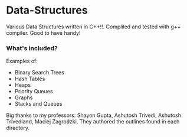 # Data-Structures
Various Data Structures written in C++!!. Compliled and tested with g++ compiler. Good to have handy!
### What's included?
Examples of:
- Binary Search Trees
- Hash Tables
- Heaps
- Priority Queues
- Graphs
- Stacks and Queues

Big thanks to my professors: Shayon Gupta, Ashutosh Trivedi, Ashutosh Trivediand, Maciej Zagrodzki. They authored the outlines found in each directory.
